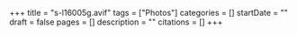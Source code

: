 +++
title = "s-l16005g.avif"
tags = ["Photos"]
categories = []
startDate = ""
draft = false
pages = []
description = ""
citations = []
+++
